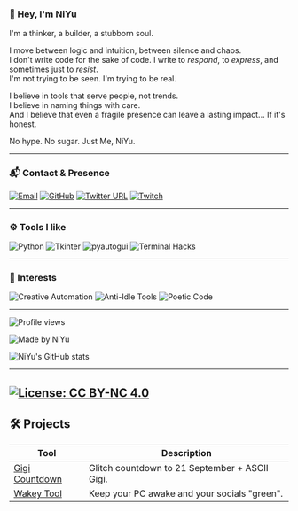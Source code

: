 ### 👋 Hey, I'm NiYu

I'm a thinker, a builder, a stubborn soul.

I move between logic and intuition, between silence and chaos.  
I don't write code for the sake of code. I write to *respond*, to *express*, and sometimes just to *resist*.  
I'm not trying to be seen. I'm trying to be real.

I believe in tools that serve people, not trends.  
I believe in naming things with care.  
And I believe that even a fragile presence can leave a lasting impact... If it's honest.

No hype. No sugar. Just Me, NiYu.

---

### 📬 Contact & Presence

[![Email](https://img.shields.io/badge/-theniyu%40gmail.com-2f2f2f?style=flat-square&logo=protonmail&logoColor=e67e22&labelColor=2f2f2f)](mailto:theniyu@gmail.com)
[![GitHub](https://img.shields.io/badge/-GitHub-2f2f2f?style=flat-square&logo=github&logoColor=e67e22)](https://github.com/TheNiYu)
[![Twitter URL](https://img.shields.io/badge/-Twitter-2f2f2f?style=flat-square&logo=twitter&logoColor=e67e22)](https://twitter.com/1pixeldot)
[![Twitch](https://img.shields.io/badge/-Twitch-2f2f2f?style=flat-square&logo=twitch&logoColor=e67e22)](https://twitch.tv/theniyu)

---

### ⚙️ Tools I like

![Python](https://img.shields.io/badge/-Python-2f2f2f?style=flat-square&logo=python&logoColor=e67e22)
![Tkinter](https://img.shields.io/badge/-Tkinter-2f2f2f?style=flat-square&logo=windowsterminal&logoColor=e67e22)
![pyautogui](https://img.shields.io/badge/-pyautogui-2f2f2f?style=flat-square&logo=mousepointer&logoColor=e67e22)
![Terminal Hacks](https://img.shields.io/badge/-Terminal%20Hacks-2f2f2f?style=flat-square&logo=windows-terminal&logoColor=e67e22)

---

### 🧠 Interests

![Creative Automation](https://img.shields.io/badge/-Creative%20Automation-2f2f2f?style=flat-square&logo=zapier&logoColor=e67e22)
![Anti-Idle Tools](https://img.shields.io/badge/-Anti--Idle%20Tools-2f2f2f?style=flat-square&logo=speedtest&logoColor=e67e22)
![Poetic Code](https://img.shields.io/badge/-Poetic%20Code-2f2f2f?style=flat-square&logo=openai&logoColor=e67e22)

---

![Profile views](https://komarev.com/ghpvc/?username=TheNiYu&color=e67e22&style=flat-square)

![Made by NiYu](https://img.shields.io/badge/Made%20by-NiYu-2f2f2f?style=flat-square&labelColor=2f2f2f&color=b34700&logoColor=white&logo=)

![NiYu's GitHub stats](https://github-readme-stats.vercel.app/api?username=TheNiYu&show_icons=true&theme=tokyonight&icon_color=e67e22&hide_title=true)

---
[![License: CC BY-NC 4.0](https://img.shields.io/badge/License-CC%20BY--NC%204.0-lightgrey.svg)](https://creativecommons.org/licenses/by-nc/4.0/)
---
## 🛠️ Projects

| Tool         | Description                                           |
|--------------|-------------------------------------------------------|
| [Gigi Countdown](https://github.com/TheNiYu/Gigi_Countdown) | Glitch countdown to 21 September + ASCII Gigi. |
| [Wakey Tool](https://github.com/TheNiYu/Wakey-Tool) | Keep your PC awake and your socials "green". |
